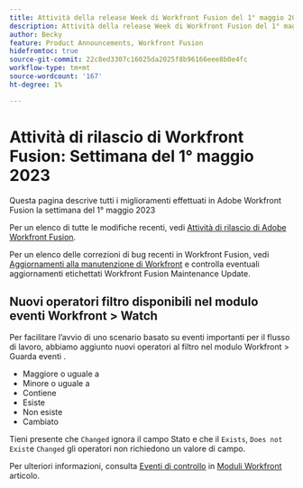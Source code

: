 ```yaml
---
title: Attività della release Week di Workfront Fusion del 1° maggio 2023
description: Attività della release Week di Workfront Fusion del 1° maggio 2023
author: Becky
feature: Product Announcements, Workfront Fusion
hidefromtoc: true
source-git-commit: 22c8ed3307c16025da2025f8b96166eee8b0e4fc
workflow-type: tm+mt
source-wordcount: '167'
ht-degree: 1%

---
```


# Attività di rilascio di Workfront Fusion: Settimana del 1° maggio 2023

Questa pagina descrive tutti i miglioramenti effettuati in Adobe Workfront Fusion la settimana del 1° maggio 2023

Per un elenco di tutte le modifiche recenti, vedi [Attività di rilascio di Adobe Workfront Fusion](../../../product-announcements/product-releases/fusion-release-activity/fusion-release-activity.md).

Per un elenco delle correzioni di bug recenti in Workfront Fusion, vedi [Aggiornamenti alla manutenzione di Workfront](https://experienceleague.adobe.com/docs/workfront-known-issues/releases/current-updates.html) e controlla eventuali aggiornamenti etichettati Workfront Fusion Maintenance Update.

## Nuovi operatori filtro disponibili nel modulo eventi Workfront > Watch

Per facilitare l’avvio di uno scenario basato su eventi importanti per il flusso di lavoro, abbiamo aggiunto nuovi operatori al filtro nel modulo Workfront > Guarda eventi .

* Maggiore o uguale a
* Minore o uguale a
* Contiene
* Esiste
* Non esiste
* Cambiato

Tieni presente che `Changed` ignora il campo Stato e che il `Exists`, `Does not Exist`e `Changed` gli operatori non richiedono un valore di campo.

Per ulteriori informazioni, consulta [Eventi di controllo](/help/quicksilver/workfront-fusion/apps-and-their-modules/workfront-modules.md#watch-events) in [Moduli Workfront](/help/quicksilver/workfront-fusion/apps-and-their-modules/workfront-modules.md) articolo.
